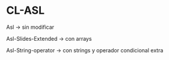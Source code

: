 CL-ASL
====================================
Asl -> sin modificar

Asl-Slides-Extended -> con arrays

Asl-String-operator -> con strings y operador condicional extra
